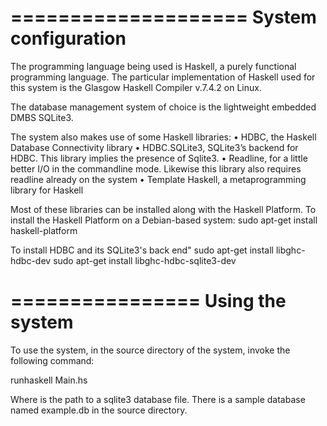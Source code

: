 ====================
System configuration
====================
The programming language being used is Haskell, a purely
functional programming language. The particular implementation 
of Haskell used for this system is the Glasgow Haskell
Compiler v.7.4.2 on Linux.

The database management system of choice is the lightweight
embedded DMBS SQLite3.

The system also makes use of some Haskell libraries:
• HDBC, the Haskell Database Connectivity library
• HDBC.SQLite3, SQLite3’s backend for HDBC. This library implies
the presence of
Sqlite3.
• Readline, for a little better I/O in the commandline mode.
Likewise this library also requires readline already on the system
• Template Haskell, a metaprogramming library for Haskell

Most of these libraries can be installed along with the Haskell
Platform. To install the Haskell Platform on a Debian-based
system:
sudo apt-get install haskell-platform

To install HDBC and its SQLite3's back end"
sudo apt-get install libghc-hdbc-dev
sudo apt-get install libghc-hdbc-sqlite3-dev

================
Using the system
================
To use the system, in the source directory of the system, invoke
the following command:

runhaskell Main.hs <db-name>

Where <db-name> is the path to a sqlite3 database file. There is
a sample database named example.db in the source directory.
